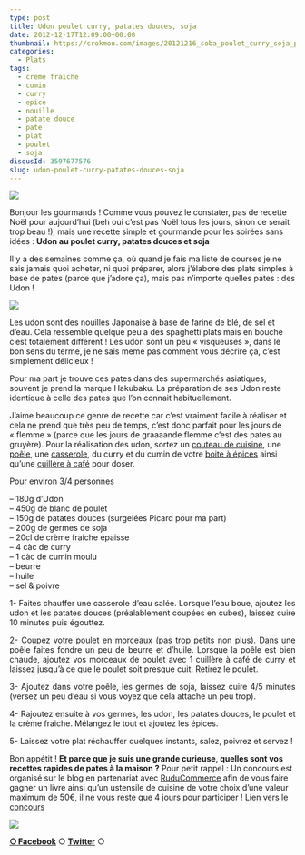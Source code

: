 ```yaml
---
type: post
title: Udon poulet curry, patates douces, soja
date: 2012-12-17T12:09:00+00:00
thumbnail: https://crokmou.com/images/20121216_soba_poulet_curry_soja_patate_douce_0008.jpg
categories: 
  - Plats
tags: 
  - creme fraiche
  - cumin
  - curry
  - epice
  - nouille
  - patate douce
  - pate
  - plat
  - poulet
  - soja
disqusId: 3597677576
slug: udon-poulet-curry-patates-douces-soja
---
```


[![](http://www.crokmou.com/wp-content/uploads/2012/12/20121216_soba_poulet_curry_soja_patate_douce_0008_bann-300x1791-300x179.jpg)](http://www.crokmou.com/wp-content/uploads/2012/12/20121216_soba_poulet_curry_soja_patate_douce_0008_bann-300x1791.jpg)

Bonjour les gourmands ! Comme vous pouvez le constater, pas de recette Noël pour aujourd’hui (beh oui c’est pas Noël tous les jours, sinon ce serait trop beau !), mais une recette simple et gourmande pour les soirées sans idées : **Udon au poulet curry, patates douces et soja**

Il y a des semaines comme ça, où quand je fais ma liste de courses je ne sais jamais quoi acheter, ni quoi préparer, alors j’élabore des plats simples à base de pates (parce que j’adore ça), mais pas n’importe quelles pates : des Udon !

[![](http://www.crokmou.com/wp-content/uploads/2012/12/41QTmMPHWmL._SL500_SS500_1.jpg)](http://www.crokmou.com/wp-content/uploads/2012/12/41QTmMPHWmL._SL500_SS500_1.jpg)

Les udon sont des nouilles Japonaise à base de farine de blé, de sel et d’eau. Cela ressemble quelque peu a des spaghetti plats mais en bouche c’est totalement différent ! Les udon sont un peu « visqueuses », dans le bon sens du terme, je ne sais meme pas comment vous décrire ça, c’est simplement délicieux !

Pour ma part je trouve ces pates dans des supermarchés asiatiques, souvent je prend la marque Hakubaku. La préparation de ses Udon reste identique à celle des pates que l’on connait habituellement.

J’aime beaucoup ce genre de recette car c’est vraiment facile à réaliser et cela ne prend que très peu de temps, c’est donc parfait pour les jours de « flemme » (parce que les jours de graaaande flemme c’est des pates au gruyère). Pour la réalisation des udon, sortez un [couteau de cuisine](http://www.rueducommerce.fr/m/pl/malid:12468606), une [poêle](http://www.rueducommerce.fr/m/pl/malid:4769951), une [casserole](http://www.rueducommerce.fr/index/casserole%20fonte), du curry et du cumin de votre [boite à épices](http://www.rueducommerce.fr/index/boite%20a%20epice) ainsi qu’une [cuillère à café](http://www.rueducommerce.fr/index/cuillere%20a%20cafe) pour doser.

Pour environ 3/4 personnes

– 180g d’Udon  
– 450g de blanc de poulet  
– 150g de patates douces (surgelées Picard pour ma part)  
– 200g de germes de soja  
– 20cl de crème fraiche épaisse  
– 4 càc de curry  
– 1 càc de cumin moulu  
– beurre  
– huile  
– sel & poivre

<div style="text-align: justify;">1- Faites chauffer une casserole d’eau salée. Lorsque l’eau boue, ajoutez les udon et les patates douces (préalablement coupées en cubes), laissez cuire 10 minutes puis égouttez.

2- Coupez votre poulet en morceaux (pas trop petits non plus). Dans une poêle faites fondre un peu de beurre et d’huile. Lorsque la poêle est bien chaude, ajoutez vos morceaux de poulet avec 1 cuillère à café de curry et laissez jusqu’à ce que le poulet soit presque cuit. Retirez le poulet.

3- Ajoutez dans votre poêle, les germes de soja, laissez cuire 4/5 minutes (versez un peu d’eau si vous voyez que cela attache un peu trop).

4- Rajoutez ensuite à vos germes, les udon, les patates douces, le poulet et la crème fraiche. Mélangez le tout et ajoutez les épices.

5- Laissez votre plat réchauffer quelques instants, salez, poivrez et servez !

</div>

Bon appétit ! **Et parce que je suis une grande curieuse, quelles sont vos recettes rapides de pates à la maison ?** Pour petit rappel : Un concours est organisé sur le blog en partenariat avec [RuduCommerce](http://www.rueducommerce.fr/) afin de vous faire gagner un livre ainsi qu’un ustensile de cuisine de votre choix d’une valeur maximum de 50€, il ne vous reste que 4 jours pour participer ! [Lien vers le concours](http://www.crokmou.com/2012/12/concours-noel-rue-du-commerce.html)

[![](http://multiply.com/mu/rikodewayne/image/1/photos/3/500x500/16/s-ramen-1.gif?et=BT7WzV773TPNSvis9ZkhMg&nmid=307202166)](http://multiply.com/mu/rikodewayne/image/1/photos/3/500x500/16/s-ramen-1.gif?et=BT7WzV773TPNSvis9ZkhMg&nmid=307202166)

[**○<span style="font-size: xx-small; margin: 0px; outline: 0px; padding: 0px;"><span style="font-family: Arial, Helvetica, sans-serif; margin: 0px; outline: 0px; padding: 0px;"> </span></span>Facebook**](https://www.facebook.com/pages/CroKMou/148093255259077) ○ [**Twitter**](https://twitter.com/Crokmou) ○